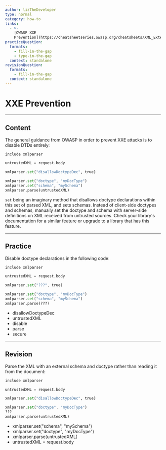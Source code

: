 ```yaml
---
author: lizTheDeveloper
type: normal
category: how-to
links:
  - >-
    [OWASP XXE
    Prevention](https://cheatsheetseries.owasp.org/cheatsheets/XML_External_Entity_Prevention_Cheat_Sheet.html){website}
practiceQuestion:
  formats:
    - fill-in-the-gap
    - type-in-the-gap
  context: standalone
revisionQuestion:
  formats:
    - fill-in-the-gap
  context: standalone
---
```


# XXE Prevention


---

## Content

The general guidance from OWASP in order to prevent XXE attacks is to disable DTDs entirely:

```python
include xmlparser

untrustedXML = request.body

xmlparser.set("disallowDoctypeDec", true)

xmlparser.set("doctype", "myDocType")
xmlparser.set("schema", "mySchema")
xmlparser.parse(untrustedXML)
```

`set` being an imaginary method that disallows doctype declarations within this set of parsed XML, and sets schemas. Instead of client-side doctypes and schemas, manually set the doctype and schema with server-side definitions on XML received from untrusted sources. Check your library's documentation for a similar feature or upgrade to a library that has this feature.


---

## Practice

Disable doctype declarations in the following code:

```python
include xmlparser

untrustedXML = request.body

xmlparser.set("???", true)

xmlparser.set("doctype", "myDocType")
xmlparser.set("schema", "mySchema")
xmlparser.parse(???)
```

- disallowDoctypeDec
- untrustedXML
- disable
- parse
- secure


---

## Revision

Parse the XML with an external schema and doctype rather than reading it from the document:

```python
include xmlparser

untrustedXML = request.body

xmlparser.set("disallowDoctypeDec", true)

xmlparser.set("doctype", "myDocType")
???
xmlparser.parse(untrustedXML)
```

- xmlparser.set("schema", "mySchema")
- xmlparser.set("doctype", "myDocType")
- xmlparser.parse(untrustedXML)
- untrustedXML = request.body
